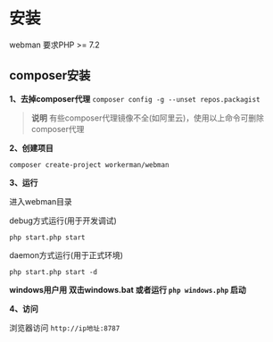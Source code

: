 # 安装

webman 要求PHP >= 7.2

## composer安装

**1、去掉composer代理**
`composer config -g --unset repos.packagist`

> **说明**
> 有些composer代理镜像不全(如阿里云)，使用以上命令可删除composer代理

**2、创建项目**

`composer create-project workerman/webman`

**3、运行**  

进入webman目录   

debug方式运行(用于开发调试)
 
`php start.php start`

daemon方式运行(用于正式环境)

`php start.php start -d`

**windows用户用 双击windows.bat 或者运行 `php windows.php` 启动**

**4、访问**

浏览器访问 `http://ip地址:8787`


